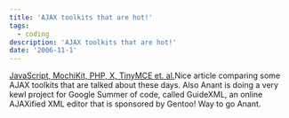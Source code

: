 ```yaml
---
title: 'AJAX toolkits that are hot!'
tags:
  - coding
description: 'AJAX toolkits that are hot!'
date: '2006-11-1'
---
```


[JavaScript, MochiKit, PHP, X, TinyMCE et. al.][0]Nice article comparing some AJAX toolkits that are talked about these days. Also Anant is doing a very kewl project for Google Summer of code, called GuideXML, an online AJAXified XML editor that is sponsored by Gentoo! Way to go Anant.


[0]: http://summerofcode.wordpress.com/2006/07/22/javascript-mochikit-php-x-tinymce-et-al/ "Permanent Link to JavaScript, MochiKit, PHP, X, TinyMCE et. al."
